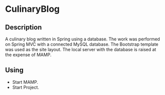# CulinaryBlog

## Description

A culinary blog written in Spring using a database.
The work was performed on Spring MVC with a connected MySQL database. The Bootstrap template was used as the site layout. The local server with the database is raised at the expense of MAMP.

## Using

* Start MAMP.
* Start Project.
